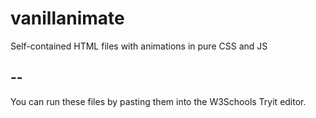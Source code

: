 # vanillanimate
Self-contained HTML files with animations in pure CSS and JS 

## --
You can run these files by pasting them into the W3Schools Tryit editor. 
